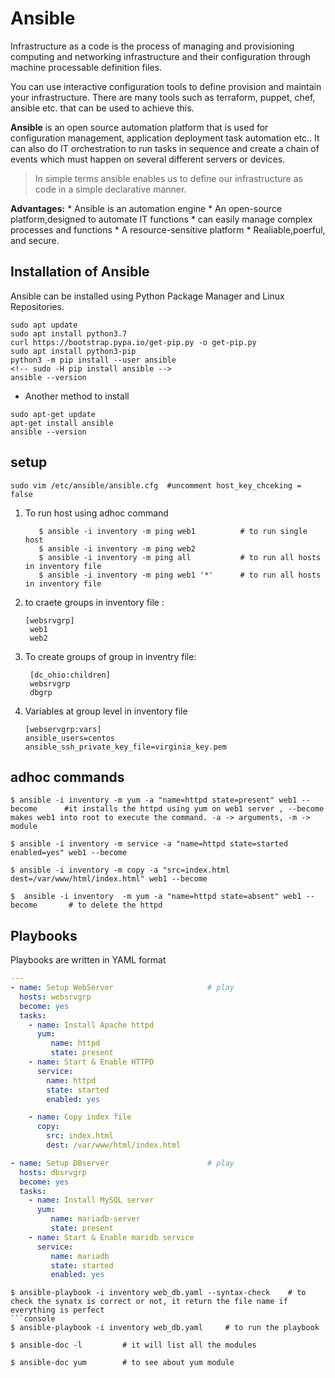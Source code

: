 # Ansible

Infrastructure as a code is the process of managing and provisioning computing and networking infrastructure and their configuration through machine processable definition files.

You can use interactive configuration tools to define provision and maintain your infrastructure. There are many tools such as terraform, puppet, chef, ansible etc. that can be used to achieve this.


**Ansible** is an open source automation platform that is used for configuration management, application deployment task automation etc.. It can also do IT orchestration to run tasks in sequence and create a chain of events which must happen on several different servers or devices.
> In simple terms ansible enables us to define our infrastructure as code in a simple declarative manner.

**Advantages:**
    * Ansible is an automation engine
    * An open-source platform,designed to automate IT functions
    * can easily manage complex processes and functions
    * A resource-sensitive platform
    * Realiable,poerful, and secure.


## Installation of Ansible

Ansible can be installed using Python Package Manager and Linux Repositories.

```console
sudo apt update
sudo apt install python3.7
curl https://bootstrap.pypa.io/get-pip.py -o get-pip.py
sudo apt install python3-pip
python3 -m pip install --user ansible
<!-- sudo -H pip install ansible -->
ansible --version
```

* Another method to install

```console
sudo apt-get update
apt-get install ansible
ansible --version
```

## setup

```console
sudo vim /etc/ansible/ansible.cfg  #uncomment host_key_chceking = false
```

1. To run host using adhoc command
    ```console
       $ ansible -i inventory -m ping web1          # to run single host
       $ ansible -i inventory -m ping web2
       $ ansible -i inventory -m ping all           # to run all hosts in inventory file
       $ ansible -i inventory -m ping web1 '*'      # to run all hosts in inventory file

    ```
2. to craete groups in inventory file : 
   ```console
   [websrvgrp]
    web1
    web2
    ```
3. To create groups of group in inventry file:
   ```console
    [dc_ohio:children]
    websrvgrp
    dbgrp
   ```

4. Variables at group level in inventory file
   ```console
   [webservgrp:vars]
   ansible_users=centos
   ansible_ssh_private_key_file=virginia_key.pem
   ```

## adhoc commands

```console
$ ansible -i inventory -m yum -a "name=httpd state=present" web1 --become      #it installs the httpd using yum on web1 server , --become makes web1 into root to execute the command. -a -> arguments, -m -> module
```

```coonsole
$ ansible -i inventory -m service -a "name=httpd state=started enabled=yes" web1 --become
```

```console
$ ansible -i inventory -m copy -a "src=index.html dest=/var/www/html/index.html" web1 --become
```
```console
$  ansible -i inventory  -m yum -a "name=httpd state=absent" web1 --become       # to delete the httpd 
```

## Playbooks

Playbooks are written in YAML format
```yaml
---
- name: Setup WebServer                     # play
  hosts: websrvgrp
  become: yes
  tasks:
    - name: Install Apache httpd 
      yum:
         name: httpd
         state: present
    - name: Start & Enable HTTPD
      service:
        name: httpd
        state: started
        enabled: yes

    - name: Copy index file
      copy:
        src: index.html
        dest: /var/www/html/index.html

- name: Setup DBserver                      # play
  hosts: dbsrvgrp
  become: yes
  tasks:
    - name: Install MySQL server
      yum:
         name: mariadb-server
         state: present
    - name: Start & Enable maridb service
      service:
         name: mariadb
         state: started
         enabled: yes

```

```console
$ ansible-playbook -i inventory web_db.yaml --syntax-check    # to check the synatx is correct or not, it return the file name if everything is perfect
```console
$ ansible-playbook -i inventory web_db.yaml     # to run the playbook
```

```console
$ ansible-doc -l         # it will list all the modules

$ ansible-doc yum        # to see about yum module
```

